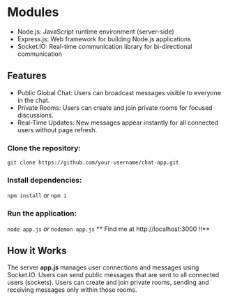# Modules
- Node.js: JavaScript runtime environment (server-side)
- Express.js: Web framework for building Node.js applications
- Socket.IO: Real-time communication library for bi-directional communication

## Features
- Public Global Chat: Users can broadcast messages visible to everyone in the chat.
- Private Rooms: Users can create and join private rooms for focused discussions.
- Real-Time Updates: New messages appear instantly for all connected users without page refresh.

### Clone the repository:
`git clone https://github.com/your-username/chat-app.git`

### Install dependencies:
`npm install`
*or*
`npm i`

### Run the application:
`node app.js`
*or*
`nodemon app.js`
** Find me at http://localhost:3000 !!**

## How it Works
The server **app.js** manages user connections and messages using Socket.IO.
Users can send public messages that are sent to all connected users (sockets).
Users can create and join private rooms, sending and receiving messages only within those rooms.
